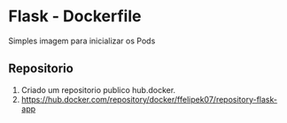 Flask - Dockerfile
==========================
Simples imagem para inicializar os Pods

Repositorio
-----

1. Criado um repositorio publico hub.docker.
2. https://hub.docker.com/repository/docker/ffelipek07/repository-flask-app
